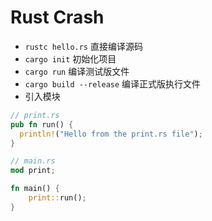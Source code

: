 # Rust Crash

- `rustc hello.rs` 直接编译源码
- `cargo init` 初始化项目
- `cargo run` 编译测试版文件
- `cargo build --release` 编译正式版执行文件
- 引入模块

```rust
// print.rs
pub fn run() {
  println!("Hello from the print.rs file");
}

// main.rs
mod print;

fn main() {
    print::run();
}
```
